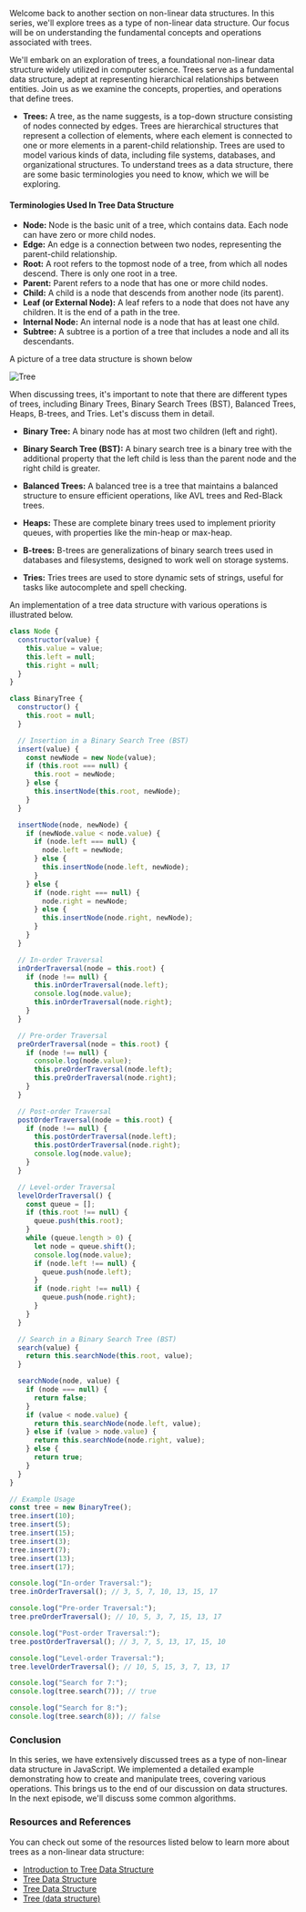Welcome back to another section on non-linear data structures. In this series, we'll explore trees as a type of non-linear data structure. Our focus will be on understanding the fundamental concepts and operations associated with trees.

We'll embark on an exploration of trees, a foundational non-linear data structure widely utilized in computer science. Trees serve as a fundamental data structure, adept at representing hierarchical relationships between entities. Join us as we examine the concepts, properties, and operations that define trees.

- **Trees:** A tree, as the name suggests, is a top-down structure consisting of nodes connected by edges. Trees are hierarchical structures that represent a collection of elements, where each element is connected to one or more elements in a parent-child relationship. Trees are used to model various kinds of data, including file systems, databases, and organizational structures. To understand trees as a data structure, there are some basic terminologies you need to know, which we will be exploring.

#### Terminologies Used In Tree Data Structure

- **Node:** Node is the basic unit of a tree, which contains data. Each node can have zero or more child nodes.
- **Edge:** An edge is a connection between two nodes, representing the parent-child relationship.
- **Root:** A root refers to the topmost node of a tree, from which all nodes descend. There is only one root in a tree.
- **Parent:** Parent refers to a node that has one or more child nodes.
- **Child:** A child is a node that descends from another node (its parent).
- **Leaf (or External Node):** A leaf refers to a node that does not have any children. It is the end of a path in the tree.
- **Internal Node:** An internal node is a node that has at least one child.
- **Subtree:** A subtree is a portion of a tree that includes a node and all its descendants.

A picture of a tree data structure is shown below

![Tree](https://dev-to-uploads.s3.amazonaws.com/uploads/articles/8vxeylyd9q3jupunpl33.jpg)

When discussing trees, it's important to note that there are different types of trees, including Binary Trees, Binary Search Trees (BST), Balanced Trees, Heaps, B-trees, and Tries. Let's discuss them in detail.

- **Binary Tree:** A binary node has at most two children (left and right).

- **Binary Search Tree (BST):** A binary search tree is a binary tree with the additional property that the left child is less than the parent node and the right child is greater.

- **Balanced Trees:** A balanced tree is a tree that maintains a balanced structure to ensure efficient operations, like AVL trees and Red-Black trees.

- **Heaps:** These are complete binary trees used to implement priority queues, with properties like the min-heap or max-heap.

- **B-trees:** B-trees are generalizations of binary search trees used in databases and filesystems, designed to work well on storage systems.

- **Tries:** Tries trees are used to store dynamic sets of strings, useful for tasks like autocomplete and spell checking.

An implementation of a tree data structure with various operations is illustrated below.

```js
class Node {
  constructor(value) {
    this.value = value;
    this.left = null;
    this.right = null;
  }
}

class BinaryTree {
  constructor() {
    this.root = null;
  }

  // Insertion in a Binary Search Tree (BST)
  insert(value) {
    const newNode = new Node(value);
    if (this.root === null) {
      this.root = newNode;
    } else {
      this.insertNode(this.root, newNode);
    }
  }

  insertNode(node, newNode) {
    if (newNode.value < node.value) {
      if (node.left === null) {
        node.left = newNode;
      } else {
        this.insertNode(node.left, newNode);
      }
    } else {
      if (node.right === null) {
        node.right = newNode;
      } else {
        this.insertNode(node.right, newNode);
      }
    }
  }

  // In-order Traversal
  inOrderTraversal(node = this.root) {
    if (node !== null) {
      this.inOrderTraversal(node.left);
      console.log(node.value);
      this.inOrderTraversal(node.right);
    }
  }

  // Pre-order Traversal
  preOrderTraversal(node = this.root) {
    if (node !== null) {
      console.log(node.value);
      this.preOrderTraversal(node.left);
      this.preOrderTraversal(node.right);
    }
  }

  // Post-order Traversal
  postOrderTraversal(node = this.root) {
    if (node !== null) {
      this.postOrderTraversal(node.left);
      this.postOrderTraversal(node.right);
      console.log(node.value);
    }
  }

  // Level-order Traversal
  levelOrderTraversal() {
    const queue = [];
    if (this.root !== null) {
      queue.push(this.root);
    }
    while (queue.length > 0) {
      let node = queue.shift();
      console.log(node.value);
      if (node.left !== null) {
        queue.push(node.left);
      }
      if (node.right !== null) {
        queue.push(node.right);
      }
    }
  }

  // Search in a Binary Search Tree (BST)
  search(value) {
    return this.searchNode(this.root, value);
  }

  searchNode(node, value) {
    if (node === null) {
      return false;
    }
    if (value < node.value) {
      return this.searchNode(node.left, value);
    } else if (value > node.value) {
      return this.searchNode(node.right, value);
    } else {
      return true;
    }
  }
}

// Example Usage
const tree = new BinaryTree();
tree.insert(10);
tree.insert(5);
tree.insert(15);
tree.insert(3);
tree.insert(7);
tree.insert(13);
tree.insert(17);

console.log("In-order Traversal:");
tree.inOrderTraversal(); // 3, 5, 7, 10, 13, 15, 17

console.log("Pre-order Traversal:");
tree.preOrderTraversal(); // 10, 5, 3, 7, 15, 13, 17

console.log("Post-order Traversal:");
tree.postOrderTraversal(); // 3, 7, 5, 13, 17, 15, 10

console.log("Level-order Traversal:");
tree.levelOrderTraversal(); // 10, 5, 15, 3, 7, 13, 17

console.log("Search for 7:");
console.log(tree.search(7)); // true

console.log("Search for 8:");
console.log(tree.search(8)); // false
```

### Conclusion

In this series, we have extensively discussed trees as a type of non-linear data structure in JavaScript. We implemented a detailed example demonstrating how to create and manipulate trees, covering various operations. This brings us to the end of our discussion on data structures. In the next episode, we'll discuss some common algorithms.

### Resources and References

You can check out some of the resources listed below to learn more about trees as a non-linear data structure:

- [Introduction to Tree Data Structure](https://www.geeksforgeeks.org/introduction-to-tree-data-structure/)
- [Tree Data Structure](https://www.tutorialspoint.com/data_structures_algorithms/tree_data_structure.htm)
- [Tree Data Structure](https://www.programiz.com/dsa/trees)
- [Tree (data structure)](<https://en.wikipedia.org/wiki/Tree_(data_structure)>)